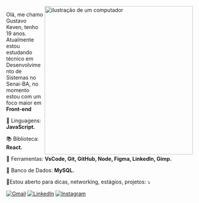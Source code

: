 <img src="https://raw.githubusercontent.com/MicaelliMedeiros/micaellimedeiros/master/image/computer-illustration.png" alt="ilustração de um computador" min-width="400px" max-width="400px" width="400px" align="right">

<p align="left"> 
  Olá, me chamo Gustavo Keven, tenho 19 anos. <br>
  Atualmente estou estudando técnico em Desenvolvimento de Sistemas no Senai-BA, no momento estou com um foco maior em <strong> Front-end</strong>
</p>

<p align="left">
  🦄 Linguagens: <strong>JavaScript.</strong>
</p>

<p align="left">
  📚 Biblioteca: <strong>React.</strong>
</p>

<p align="left">
  💼 Ferramentas: <strong>VsCode, Git, GitHub, Node, Figma, Linkedln, Gimp.</strong>
</p>

<p align="left">
  🎲 Banco de Dados: <strong>MySQL.</strong>
</p>

<p align="left">
  💌Estou aberto para dicas, networking, estágios, projetos: ⤵️
</p>

<p align="left">
  <a href="https://mail.google.com/mail/u/1/?ogbl#inbox" title="Gmail">
  <img src="https://img.shields.io/badge/-Gmail-FF0000?style=flat-square&labelColor=FF0000&logo=gmail&logoColor=white&link=LINK-DO-SEU-GMAIL" alt="Gmail"/></a>
  <a href="https://www.linkedin.com/in/gustavo-keven-54baa7258/" title="LinkedIn">
  <img src="https://img.shields.io/badge/-Linkedin-0e76a8?style=flat-square&logo=Linkedin&logoColor=white&link=LINK-DO-SEU-LINKEDIN" alt="LinkedIn"/></a>
  <a href="https://www.instagram.com/gust4_7/" title="Instagram">
  <img src="https://img.shields.io/badge/-Instagram-DF0174?style=flat-square&labelColor=DF0174&logo=instagram&logoColor=white&link=LINK-DO-SEU-INSTAGRAM" alt="Instagram"/></a>
</p>

